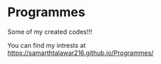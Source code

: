 # Programmes
Some of my created codes!!!

You can find my intrests at https://samarthtalawar216.github.io/Programmes/ 
